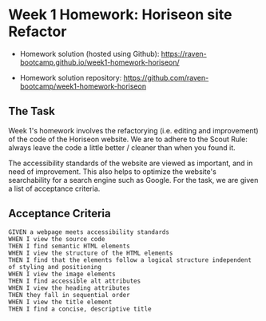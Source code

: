 # Week 1 Homework: Horiseon site Refactor

 - Homework solution (hosted using Github):
   https://raven-bootcamp.github.io/week1-homework-horiseon/ 
   
 - Homework solution repository:
   https://github.com/raven-bootcamp/week1-homework-horiseon

## The Task
Week 1's homework involves the refactorying (i.e. editing and improvement) of the code of the Horiseon website.
We are to adhere to the Scout Rule: always leave the code a little better / cleaner than when you found it.

The accessibility standards of the website are viewed as important, and in need of improvement.  This also helps to optimize the website's searchability for a search engine such as Google.
For the task, we are given a list of acceptance criteria.
## Acceptance Criteria
```
GIVEN a webpage meets accessibility standards
WHEN I view the source code
THEN I find semantic HTML elements
WHEN I view the structure of the HTML elements
THEN I find that the elements follow a logical structure independent of styling and positioning
WHEN I view the image elements
THEN I find accessible alt attributes
WHEN I view the heading attributes
THEN they fall in sequential order
WHEN I view the title element
THEN I find a concise, descriptive title
```
